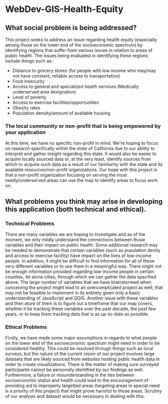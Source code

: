 # WebDev-GIS-Health-Equity

## What social problem is being addressed?
This project seeks to address an issue regarding health equity (especially among those on the lower end of the socioeconomic spectrum) by identifying regions that suffer from various issues in relation to areas of public health. The issues being evaluated in identifying these regions include things such as:
- Distance to grocery stores (for people with low income who may/may not have constant, reliable access to transportation)
- Food insecurity
- Access to general and specialized health services (Medically underserved area designation)
- Level of poverty
- Access to exercise facilities/opportunities
- Obesity rates
- Population density/amount of available housing
### The local community or non-profit that is being empowered by your application
At this time, we have no specific non-profit in mind. We're hoping to focus on research specifically within the state of California due to our ability to interpret and gather insight regarding this state. It would also be easier to acquire locally sourced data or, at the very least, identify sources from which to acquire such data as a result of our familiarity with the state and its available resources/non-profit organizations. Our hope with this project is that a non-profit organization focusing on serving the most needy/underserved areas can use the map to identify areas to focus work on.

## What problems you think may arise in developing this application (both technical and ethical).
### Technical Problems
There are many variables we are hoping to investigate and as of the moment, we only mildly understand the connections between those variables and their impact on public health. Some additional research may be needed to demonstrate that certain variables (such as population denity and access to exercise facility) have impact on the lives of low-income people. In addition, it might be difficult to find information for all of these very different variables or to use them in a meaningful way. There might not be enough information provided regarding low-income people in certain counties, let alone cities, through which we can gather the data specified above. The large number of variables that we have brainstormed when conceiving the project might lead to an overcomplicated project as well, that may not be feasible to implement in its entirety given only a basic understanding of JavaScript and QGIS. Another issue with these variables and then ature of them is to figure out a timeframe that our map covers, whether it be tracking these variables over the past decade, the past few years, or to keep them tracking data that is as up-to-date as possible.
### Ethical Problems
Firstly, we have made some major assumptions in regards to what people on the lower end of the socioeconomic spectrum might need in order to be considered healthy. This could be resolved through things such as local surveys, but the nature of the current vision of our project involves large datasets that are likely sourced from websites hosting public health data in order to create visualizations. There is the matter of making sure surveyed participants cannot be personally identified by our findings as well. Furthermore, a failure or misunderstanding in the ties between socioeconomic status and health could lead to the encouragement of providing aid to improperly targetted areas (targeting areas in special need is a priority of this project) that might prove harmful to those areas. Scrutiny of our analysis and dataset would be necessary in dealing with this.
